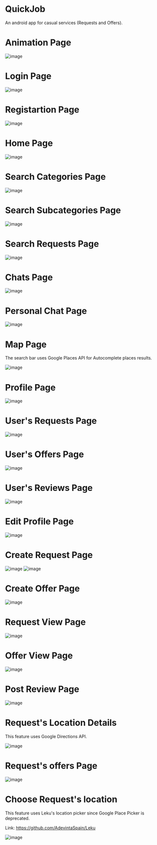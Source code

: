 # QuickJob
An android app for casual services (Requests and Offers).

# Animation Page
![image](https://user-images.githubusercontent.com/55055840/173355035-01ca7be6-af38-4ec8-8021-54d4e6eb055f.png)

# Login Page
![image](https://user-images.githubusercontent.com/55055840/173355053-3eeaf804-a0bf-49ba-aa8f-8c943666e1cf.png)

# Registartion Page
![image](https://user-images.githubusercontent.com/55055840/173355072-6430fe81-34fa-4509-af6a-96ecade3f2d5.png)

# Home Page
![image](https://user-images.githubusercontent.com/55055840/173355084-f460f0ee-7cf1-4cb8-aee0-8f3fe0a7c164.png)

# Search Categories Page
![image](https://user-images.githubusercontent.com/55055840/173355101-62df41bd-895d-4f71-b114-cd5558949c96.png)

# Search Subcategories Page
![image](https://user-images.githubusercontent.com/55055840/173355110-b9a18bb3-3f05-4139-a39b-e4081134418b.png)

# Search Requests Page
![image](https://user-images.githubusercontent.com/55055840/173355127-8d6b5944-0c06-45c8-be38-8670e65c1963.png)

# Chats Page
![image](https://user-images.githubusercontent.com/55055840/173355143-6e5c74a0-3eca-4c30-ad0d-04169dc9a760.png)

# Personal Chat Page
![image](https://user-images.githubusercontent.com/55055840/173355157-b887fade-a86b-454f-a5f8-5aeb1733a68e.png)

# Map Page 
The search bar uses Google Places API for Autocomplete places results.

![image](https://user-images.githubusercontent.com/55055840/173355171-cca01aa1-f234-4f4b-8d4f-168bacd2cf29.png)

# Profile Page
![image](https://user-images.githubusercontent.com/55055840/173355195-97144f28-5e48-43c1-94e0-43d10869e986.png)

# User's Requests Page
![image](https://user-images.githubusercontent.com/55055840/173355212-5f40a287-833a-4492-9988-f2e2544381f8.png)

# User's Offers Page
![image](https://user-images.githubusercontent.com/55055840/173355231-926d251e-c821-4edd-ba1b-db86809f6388.png)

# User's Reviews Page
![image](https://user-images.githubusercontent.com/55055840/173355268-2bfdb1a2-347d-4926-a626-6698c98e8209.png)

# Edit Profile Page
![image](https://user-images.githubusercontent.com/55055840/173355259-214216f4-f357-4a81-b59c-6afc3268ce42.png)

# Create Request Page
![image](https://user-images.githubusercontent.com/55055840/173355333-c2fefc42-7539-4fce-ba8b-6aff47cfc4db.png)
![image](https://user-images.githubusercontent.com/55055840/173355342-c5df36c1-2a05-48db-b115-4d5115df7a4f.png)

# Create Offer Page
![image](https://user-images.githubusercontent.com/55055840/173355370-477abe37-f84e-4a55-85a9-480060a65072.png)

# Request View Page
![image](https://user-images.githubusercontent.com/55055840/173355398-a7090c36-e589-4a5f-95f2-d14aa5afdb98.png)

# Offer View Page
![image](https://user-images.githubusercontent.com/55055840/173355418-a9a458e7-16bb-476a-b566-5352917e6a8c.png)

# Post Review Page
![image](https://user-images.githubusercontent.com/55055840/173355445-5f482eb4-cc9f-4c33-96d2-cebbdceb99ea.png)

# Request's Location Details
This feature uses Google Directions API.

![image](https://user-images.githubusercontent.com/55055840/173355473-8be5a78b-66f9-4de3-8452-19eefc44fa27.png)

# Request's offers Page
![image](https://user-images.githubusercontent.com/55055840/173355788-df17bb30-13db-4fb1-b1d8-e2cc1008e78a.png)

# Choose Request's location
This feature uses Leku's location picker since Google Place Picker is deprecated.

Link: https://github.com/AdevintaSpain/Leku

![image](https://user-images.githubusercontent.com/55055840/173355811-5596bcf4-0cd2-41b0-8259-9bee19b4dfbe.png)


